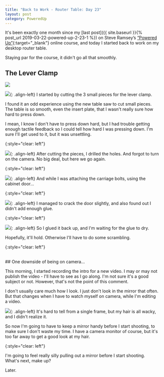 ```yaml
---
title: "Back to Work - Router Table: Day 23"
layout: post
category: PoweredUp
---
```

It's been exactly one month since my [last post]({{ site.baseurl }}{% post_url 2019-03-22-powered-up-2-23-1 %}) on Steve Ramsey’s [“Powered Up”](https://theweekendwoodworker.com/powered-up){:target="_blank"} online course, and today I started back to work on my desktop router table.

Staying par for the course, it didn't go all that smoothly.

## The Lever Clamp

![](/assets/images-posts/2019-04-22.1.01.jpg)

![](/assets/images-posts/2019-04-22.1.02.jpg){: .align-left}
I started by cutting the 3 small pieces for the lever clamp.

I found it an odd experience using the new table saw to cut small pieces. The table is so smooth, even the insert plate, that I wasn't really sure how hard to press down.

I mean, I know I don't have to press down hard, but I had trouble getting enough tactile feedback so I could tell how hard I was pressing down. I'm sure I'll get used to it, but it was unsettling.

{:style="clear: left"}

![](/assets/images-posts/2019-04-22.1.03.jpg){: .align-left}
After cutting the pieces, I drilled the holes. And forgot to turn on the camera. No big deal, but here we go again.

{:style="clear: left"}

![](/assets/images-posts/2019-04-22.1.04.jpg){: .align-left}
And while I was attaching the carriage bolts, using the cabinet door...

{:style="clear: left"}

![](/assets/images-posts/2019-04-22.1.05.jpg){: .align-left}
I managed to crack the door slightly, and also found out I didn't add enough glue.

{:style="clear: left"}

![](/assets/images-posts/2019-04-22.1.06.jpg){: .align-left}
So I glued it back up, and I'm waiting for the glue to dry.

Hopefully, it'll hold. Otherwise I'll have to do some scrambling.

{:style="clear: left"}

<br/>
## One downside of being on camera...

This morning, I started recording the intro for a new video. I may or may not publish the video - I'll have to see as I go along. I'm not sure it's a good subject or not. However, that's not the point of this comment.

I don't usually care much how I look. I just don't look in the mirror that often. But that changes when I have to watch myself on camera, while I'm editing a video.

![](/assets/images-posts/2019-04-22.1.07.jpg){: .align-left}
It's hard to tell from a single frame, but my hair is all wacky, and I didn't realize it.

So now I'm going to have to keep a mirror handy before I start shooting, to make sure I don't waste my time. I have a camera monitor of course, but it's too far away to get a good look at my hair.

{:style="clear: left"}

I'm going to feel really silly pulling out a mirror before I start shooting. What's next, make up?

Later.